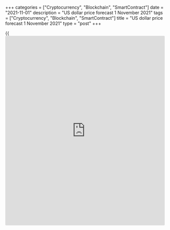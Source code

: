 +++
categories = ["Cryptocurrency", "Blockchain", "SmartContract"]
date = "2021-11-01"
description = "US dollar price forecast 1 November 2021"
tags = ["Cryptocurrency", "Blockchain", "SmartContract"]
title = "US dollar price forecast 1 November 2021"
type = "post"
+++

{{<iframe id="large-banner" src="https://www.bounty.group/#slide=22.0" width="100%" height="600" scrolling="no" style="border: 0px solid rgb(216, 221, 230); border-radius: 3px;">}}

2021-11-01

2021-11-01

Dollar is stronger than euro. Forecast as of 01.11.2021Dmitri Demidenko

To succeed in trading, one should understand which factors have been
priced and which are yet to be priced in the foreign exchange rates. A
typical example of how the principle “buy the [news](https://www.letsplayfx.com/blog/forex-news-website/), sell the facts” was
the last day of October. Let us discuss the Forex outlook and make up a
[EURUSD][1] trading plan.

## Weekly US dollar fundamental forecast

The euro seems weaker than the dollar, as one can see from the
[EURUSD][1] price chart. The euro bulls failed, although the euro-area
economic expansion was stronger than the US in the third quarter, and
the euro-area inflation hit 4%, which has been only the second time in
[history](https://www.fixpro.org/post/chargeless-historical-data-api-backtesting/). The major currency pair has dropped to its 16-month low amid
[investor](https://www.fintechee.com/tutorial-for-forex-trading/investor-mode/)s’ concerns about a longer high prices pressure than the Fed
claims.

Compared to the euro-area GDP growth of 9.1% Y-o-Y in July-September,
+2% for the US economy looks rather weak. The euro-area economy won
thanks to a better epidemiological environment, growth in business and
consumer activity after the lifting of lockdowns, showing more expansion
in the third quarter than in the second of +2.2% Q-o-Q. However, the
energy crisis will surely press down the euro-area growth in October-
December; its economy still has not fully recovered from the recession,
while the US will begin to benefit from the decline in the number of
COVID-19 cases.

### Dynamics of GDP in euro-area countries

 _Source_ _: Bloomberg._

Moreover, the euro-area inflation hit 4%, while Bloomberg experts
predicted 3.7%, which should have encouraged the ECB to take active
steps. However, Christine Lagarde and her colleagues remain passive,
accusing the markets of incorrect pricing.

### Dynamics of euro-area inflation

 _Source_ _: Bloomberg._

Thus, the euro area featured strong GDP and consumer prices reports, but
the [EURUSD][1] bulls didn’t go ahead. What’s the reason? Markets are
known to grow on expectations, and the factor of strong domestic data
was priced in the euro-dollar quotes. Following the actual data release,
expectations shifted to US inflation, employment, and the Fed meeting.

In September, the personal consumption expenditure index rose 4.4%, the
highest level since 1991. At the same time, civilian wages in the United
States jumped by 1.5%. This is the greatest increase in the data series
since 2001. Investors immediately remembered the 1960s, when the Fed
thought it could control the hot labour market without increasing
inflation. The US central bank was wrong then and may again make the
same mistake. For example, Goldman Sachs believes that consumer prices
in the United States will stay above 4%, even when the Fed finishes its
quantitative easing program. This gives the bank reason to shift the
first federal funds rate hike forecast from 2023 to July 2022.

### Weekly [EURUSD][1] trading plan

Strong data on US inflation and wages increased the chance of the first
Fed’s rate hike in the middle of next year from 77% to 90%, although a
month ago it was 15%. It is not surprising that against such a
background, coupled with the expectations of the FOMC hawkish tone and
strong US jobs report in October, the [EURUSD][1] hasn’t consolidated
above 1.168, as expected, and has dropped. Considering the strong
economic [calendar](https://www.fintechee.com/web-trader/) for the dollar, the euro should continue falling
towards $1.149 and $1.145. Hold short trades and add up to them from
time to time.



## Price chart of EURUSD in real time mode

The content of this article reflects the author’s opinion and does not
necessarily reflect the official position of LiteForex. The material
published on this page is provided for informational purposes only and
should not be considered as the provision of investment advice for the
purposes of Directive 2004/39/EC.

Rate this article:

{{value}}

( {{count}} {{title}} )

   1. my.liteforex.com/trading/chart?symbol=EURUSD